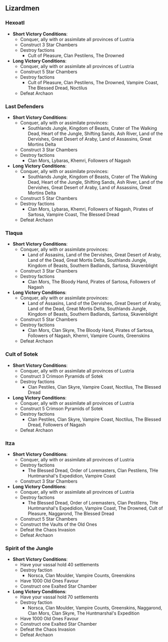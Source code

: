 ## Lizardmen

### Hexoatl

* **Short Victory Conditions**:
	* Conquer, ally with or assimilate all provinces of Lustria
	* Construct 3 Star Chambers
	* Destroy factions
	    * Cult of Pleasure, Clan Pestilens, The Drowned
* **Long Victory Conditions**:
	* Conquer, ally with or assimilate all provinces of Lustria
	* Construct 5 Star Chambers
	* Destroy factions
	    * Cult of Pleasure, Clan Pestilens, The Drowned, Vampire Coast, The Blessed Dread, Noctilus
	* Defeat Archaon

### Last Defenders

* **Short Victory Conditions**:
	* Conquer, ally with or assimilate provinces:
	    * Southlands Jungle, Kingdom of Beasts, Crater of The Walking Dead, Heart of the Jungle, Shifting Sands, Ash
	    River, Land of the Dervishes, Great Desert of Araby, Land of Assassins, Great Mortins Delta
	* Construct 3 Star Chambers
	* Destroy factions
	    * Clan Mors, Lybaras, Khemri, Followers of Nagash
* **Long Victory Conditions**:
	* Conquer, ally with or assimilate provinces:
	    * Southlands Jungle, Kingdom of Beasts, Crater of The Walking Dead, Heart of the Jungle, Shifting Sands, Ash
	    River, Land of the Dervishes, Great Desert of Araby, Land of Assassins, Great Mortins Delta
	* Construct 5 Star Chambers
	* Destroy factions
	    * Clan Mors, Lybaras, Khemri, Followers of Nagash, Pirates of Sartosa, Vampire Coast, The Blessed Dread
	* Defeat Archaon

### Tlaqua

* **Short Victory Conditions**:
	* Conquer, ally with or assimilate provinces:
	    * Land of Assasins, Land of the Dervishes, Great Desert of Araby, Land of the Dead, Great Mortis Delta, 
	    Southlands Jungle, Kingdom of Beasts, Southern Badlands, Sartosa, Skavenblight
	* Construct 3 Star Chambers
	* Destroy factions
	    * Clan Mors, The Bloody Hand, Pirates of Sartosa, Followers of Nagash
* **Long Victory Conditions**:
	* Conquer, ally with or assimilate provinces:
	    * Land of Assasins, Land of the Dervishes, Great Desert of Araby, Land of the Dead, Great Mortis Delta, 
	    Southlands Jungle, Kingdom of Beasts, Southern Badlands, Sartosa, Skavenblight
	* Construct 5 Star Chambers
	* Destroy factions
	    * Clan Mors, Clan Skyre, The Bloody Hand, Pirates of Sartosa, Followers of Nagash, Khemri, Vampire Counts,
	    Greenskins
	* Defeat Archaon

### Cult of Sotek

* **Short Victory Conditions**:
	* Conquer, ally with or assimilate all provinces of Lustria
	* Construct 3 Crimson Pyramids of Sotek
	* Destroy factions
	    * Clan Pestiles, Clan Skyre, Vampire Coast, Noctilus, The Blessed Dread
* **Long Victory Conditions**:
	* Conquer, ally with or assimilate all provinces of Lustria
	* Construct 5 Crimson Pyramids of Sotek
	* Destroy factions
	    * Clan Pestiles, Clan Skyre, Vampire Coast, Noctilus, The Blessed Dread, Followers of Nagash
	* Defeat Archaon

### Itza

* **Short Victory Conditions**:
	* Conquer, ally with or assimilate all provinces of Lustria
	* Destroy factions
	    * The Blessed Dread, Order of Loremasters, Clan Pestilens, THe Huntmarshal's Expedidion, Vampire Coast
	* Construct 3 Star Chambers
* **Long Victory Conditions**:
	* Conquer, ally with or assimilate all provinces of Lustria
	* Destroy factions
	    * The Blessed Dread, Order of Loremasters, Clan Pestilens, THe Huntmarshal's Expedidion, Vampire Coast, The
	    Drowned, Cult of Pleasure, Naggarond, The Blessed Dread
	* Construct 5 Star Chambers
	* Construct the Vaults of the Old Ones
	* Defeat the Chaos Invasion
	* Defeat Archaon

### Spirit of the Jungle

* **Short Victory Conditions**:
	* Have your vassal hold 40 settlements
	* Destroy faction
	    * Norsca, Clan Moulder, Vampire Counts, Greenskins
	* Have 1000 Old Ones Favour
	* Construct one Exalted Star Chamber
* **Long Victory Conditions**:
	* Have your vassal hold 70 settlements
	* Destroy faction
	    * Norsca, Clan Moulder, Vampire Counts, Greenskins, Naggarond, Clan Mors, Clan Skyre, The Huntmarshal's 
	    Expedition
	* Have 1000 Old Ones Favour
	* Construct one Exalted Star Chamber
	* Defeat the Chaos Invasion
	* Defeat Archaon
